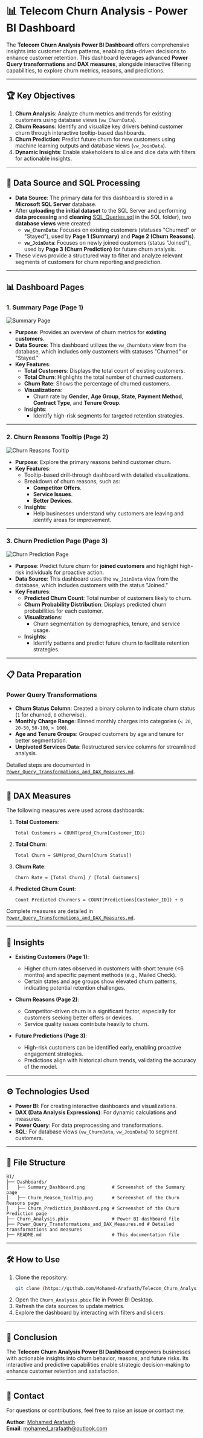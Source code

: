 # 📊 Telecom Churn Analysis - Power BI Dashboard

The **Telecom Churn Analysis Power BI Dashboard** offers comprehensive insights into customer churn patterns, enabling data-driven decisions to enhance customer retention. This dashboard leverages advanced **Power Query transformations** and **DAX measures**, alongside interactive filtering capabilities, to explore churn metrics, reasons, and predictions.

---

## 🏆 Key Objectives

1. **Churn Analysis**: Analyze churn metrics and trends for existing customers using database views (`vw_ChurnData`).
2. **Churn Reasons**: Identify and visualize key drivers behind customer churn through interactive tooltip-based dashboards.
3. **Churn Prediction**: Predict future churn for new customers using machine learning outputs and database views (`vw_JoinData`).
4. **Dynamic Insights**: Enable stakeholders to slice and dice data with filters for actionable insights.

---

## 🔗 Data Source and SQL Processing

- **Data Source**: The primary data for this dashboard is stored in a **Microsoft SQL Server** database.
- After **uploading the initial dataset** to the SQL Server and performing **data processing** and **cleaning** [SQL_Queries.sql](..\SQL\SQL_Queries.sql) in the SQL folder), two **database views** were created:
  - **`vw_ChurnData`**: Focuses on existing customers (statuses "Churned" or "Stayed"), used by **Page 1 (Summary)** and **Page 2 (Churn Reasons)**.
  - **`vw_JoinData`**: Focuses on newly joined customers (status "Joined"), used by **Page 3 (Churn Prediction)** for future churn analysis.
- These views provide a structured way to filter and analyze relevant segments of customers for churn reporting and prediction.

---

## 📊 Dashboard Pages

### **1. Summary Page (Page 1)**

![Summary Page](Dashboard/Summary_Dashboard.png)

- **Purpose**: Provides an overview of churn metrics for **existing customers**.
- **Data Source**: This dashboard utilizes the `vw_ChurnData` view from the database, which includes only customers with statuses "Churned" or "Stayed."
- **Key Features**:
  - **Total Customers**: Displays the total count of existing customers.
  - **Total Churn**: Highlights the total number of churned customers.
  - **Churn Rate**: Shows the percentage of churned customers.
  - **Visualizations**:
    - Churn rate by **Gender**, **Age Group**, **State**, **Payment Method**, **Contract Type**, and **Tenure Group**.
  - **Insights**:
    - Identify high-risk segments for targeted retention strategies.

---

### **2. Churn Reasons Tooltip (Page 2)**

![Churn Reasons Tooltip](Dashboard/Churn_Reasons_Dashboard.png)

- **Purpose**: Explore the primary reasons behind customer churn.
- **Key Features**:
  - Tooltip-based drill-through dashboard with detailed visualizations.
  - Breakdown of churn reasons, such as:
    - **Competitor Offers**.
    - **Service Issues**.
    - **Better Devices**.
  - **Insights**:
    - Help businesses understand why customers are leaving and identify areas for improvement.

---

### **3. Churn Prediction Page (Page 3)**

![Churn Prediction Page](Dashboard/Churn_Prediction_Dashboard.png)

- **Purpose**: Predict future churn for **joined customers** and highlight high-risk individuals for proactive action.
- **Data Source**: This dashboard uses the `vw_JoinData` view from the database, which includes customers with the status "Joined."
- **Key Features**:
  - **Predicted Churn Count**: Total number of customers likely to churn.
  - **Churn Probability Distribution**: Displays predicted churn probabilities for each customer.
  - **Visualizations**:
    - Churn segmentation by demographics, tenure, and service usage.
  - **Insights**:
    - Identify patterns and predict future churn to facilitate retention strategies.

---

## 📋 Data Preparation

### **Power Query Transformations**

- **Churn Status Column**: Created a binary column to indicate churn status (`1` for churned, `0` otherwise).
- **Monthly Charge Range**: Binned monthly charges into categories (`< 20`, `20-50`, `50-100`, `> 100`).
- **Age and Tenure Groups**: Grouped customers by age and tenure for better segmentation.
- **Unpivoted Services Data**: Restructured service columns for streamlined analysis.

Detailed steps are documented in [`Power_Query_Transformations_and_DAX_Measures.md`](./Power_Query_Transformations_and_DAX_Measures.md).

---

## 🧮 DAX Measures

The following measures were used across dashboards:

1. **Total Customers**:
   ~~~dax
   Total Customers = COUNT(prod_Churn[Customer_ID])
   ~~~

2. **Total Churn**:
   ~~~dax
   Total Churn = SUM(prod_Churn[Churn Status])
   ~~~

3. **Churn Rate**:
   ~~~dax
   Churn Rate = [Total Churn] / [Total Customers]
   ~~~

4. **Predicted Churn Count**:
   ~~~dax
   Count Predicted Churners = COUNT(Predictions[Customer_ID]) + 0
   ~~~

Complete measures are detailed in [`Power_Query_Transformations_and_DAX_Measures.md`](./Power_Query_Transformations_and_DAX_Measures.md).

---

## 🌟 Insights

- **Existing Customers (Page 1)**:
  - Higher churn rates observed in customers with short tenure (<6 months) and specific payment methods (e.g., Mailed Check).
  - Certain states and age groups show elevated churn patterns, indicating potential retention challenges.

- **Churn Reasons (Page 2)**:
  - Competitor-driven churn is a significant factor, especially for customers seeking better offers or devices.
  - Service quality issues contribute heavily to churn.

- **Future Predictions (Page 3)**:
  - High-risk customers can be identified early, enabling proactive engagement strategies.
  - Predictions align with historical churn trends, validating the accuracy of the model.

---

## ⚙️ Technologies Used

- **Power BI**: For creating interactive dashboards and visualizations.
- **DAX (Data Analysis Expressions)**: For dynamic calculations and measures.
- **Power Query**: For data preprocessing and transformations.
- **SQL**: For database views (`vw_ChurnData`, `vw_JoinData`) to segment customers.

---

## 📁 File Structure

~~~plaintext
BI/
├── Dashboards/
│   ├── Summary_Dashboard.png          # Screenshot of the Summary page
│   ├── Churn_Reason_Tooltip.png       # Screenshot of the Churn Reasons page
│   ├── Churn_Prediction_Dashboard.png # Screenshot of the Churn Prediction page
├── Churn_Analysis.pbix                # Power BI dashboard file
├── Power_Query_Transformations_and_DAX_Measures.md # Detailed transformations and measures
├── README.md                          # This documentation file
~~~

---

## 🛠️ How to Use

1. Clone the repository:
   ~~~bash
   git clone (https://github.com/Mohamed-Arafaath/Telecom_Churn_Analysis
   ~~~
2. Open the `Churn_Analysis.pbix` file in Power BI Desktop.
3. Refresh the data sources to update metrics.
4. Explore the dashboard by interacting with filters and slicers.

---

## 🚀 Conclusion

The **Telecom Churn Analysis Power BI Dashboard** empowers businesses with actionable insights into churn behavior, reasons, and future risks. Its interactive and predictive capabilities enable strategic decision-making to enhance customer retention and satisfaction.

---

## 📧 Contact

For questions or contributions, feel free to raise an issue or contact me:

**Author**: [Mohamed Arafaath](https://www.linkedin.com/in/mohamed-arafaath/)  
**Email**: mohamed_arafaath@outlook.com  

